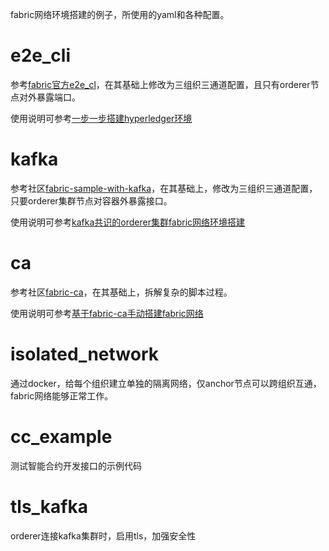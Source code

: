 fabric网络环境搭建的例子，所使用的yaml和各种配置。

# e2e_cli

参考[fabric官方e2e_cl](https://github.com/hyperledger/fabric/tree/release-1.1/examples/e2e_cli)，在其基础上修改为三组织三通道配置，且只有orderer节点对外暴露端口。

使用说明可参考[一步一步搭建hyperledger环境](https://swordboy.github.io/build_fabric_network_step_by_step.html)

# kafka

参考社区[fabric-sample-with-kafka](https://github.com/keenkit/fabric-sample-with-kafka)，在其基础上，修改为三组织三通道配置，只要orderer集群节点对容器外暴露接口。

使用说明可参考[kafka共识的orderer集群fabric网络环境搭建](https://swordboy.github.io/build_fabric_network_with_kafka_orders.html)

# ca

参考社区[fabric-ca](https://github.com/hyperledger/fabric-samples/tree/release-1.1/fabric-ca)，在其基础上，拆解复杂的脚本过程。

使用说明可参考[基于fabric-ca手动搭建fabric网络](https://swordboy.github.io/build_fabric_network_with_fabric_ca.html)



# isolated_network

通过docker，给每个组织建立单独的隔离网络，仅anchor节点可以跨组织互通，fabric网络能够正常工作。



# cc_example

测试智能合约开发接口的示例代码



# tls_kafka

orderer连接kafka集群时，启用tls，加强安全性